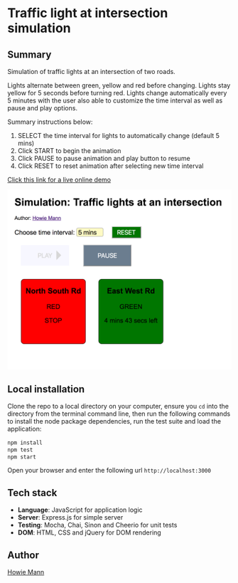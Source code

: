 # Traffic light at intersection simulation

## Summary
Simulation of traffic lights at an intersection of two roads.

Lights alternate between green, yellow and red before changing. Lights stay yellow for 5 seconds before turning red. Lights change automatically every 5 minutes with the user also able to customize the time interval as well as pause and play options.

Summary instructions below:

1. SELECT the time interval for lights to automatically change (default 5 mins)
2. Click START to begin the animation
3. Click PAUSE to pause animation and play button to resume
4. Click RESET to reset animation after selecting new time interval

[Click this link for a live online demo](http://trafficlightsimulation.surge.sh/)

![traffic light screenshot][image]

[image]: https://github.com/howardmann/traffic-light-simulation/blob/master/trafficlightscreen.png "Traffic light simulation"

## Local installation
Clone the repo to a local directory on your computer, ensure you `cd` into the directory from the terminal command line, then run the following commands to install the node package dependencies, run the test suite and load the application:
```
npm install
npm test
npm start
```

Open your browser and enter the following url `http://localhost:3000`

## Tech stack
- **Language**: JavaScript for application logic
- **Server**: Express.js for simple server
- **Testing**: Mocha, Chai, Sinon and Cheerio for unit tests
- **DOM**: HTML, CSS and jQuery for DOM rendering

## Author
[Howie Mann](http://www.howiemann.tech)
